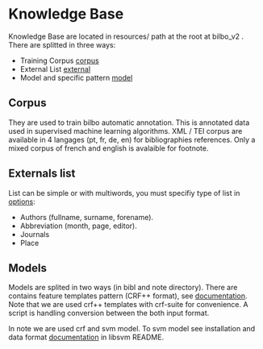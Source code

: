 # Knowledge Base #

Knowledge Base are located in resources/ path at the root at bilbo_v2 . There are splitted in three ways:
* Training Corpus [corpus](#corpus)
* External List [external](#external)
* Model and specific pattern [model](#model)


## Corpus
They are used to train bilbo automatic annotation. This is annotated data used in supervised machine learning algorithms.
XML / TEI corpus are available in 4 langages (pt, fr, de, en) for bibliographies references. 
Only a mixed corpus of french and english is avalaible for footnote.

## Externals list ##


List can be simple or with multiwords, you must specifiy type of list in [options](../configuration/options.html#listfeaturesexternes): 
* Authors (fullname, surname, forename).
* Abbreviation (month, page, editor).
* Journals
* Place

## Models ##
Models are splited in two ways (in bibl and note directory). There are contains feature templates pattern (CRF++ format), see [documentation](https://taku910.github.io/crfpp/#templ).
Note that we are used crf++ templates with crf-suite for convenience. A script is handling conversion between the both input format.

In note we are used crf and svm model. To svm model see installation and data format [documentation](https://github.com/cjlin1/libsvm/blob/master/README) in libsvm README. 
